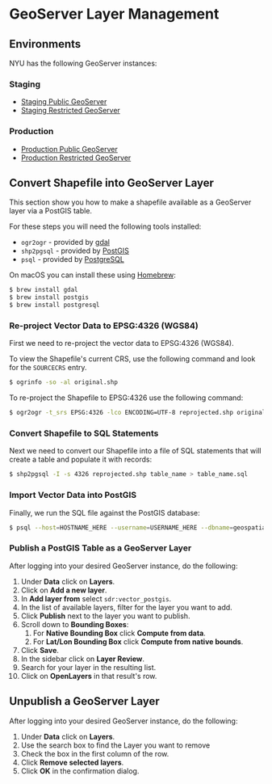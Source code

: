 # GeoServer Layer Management

## Environments

NYU has the following GeoServer instances:

### Staging

- [Staging Public GeoServer](http://maps-public-stage.library.nyu.edu/geoserver/web/)
- [Staging Restricted GeoServer](http://maps-restricted-stage.library.nyu.edu/geoserver/web/)

### Production

- [Production Public GeoServer](https://maps-public.geo.nyu.edu/geoserver/web/)
- [Production Restricted GeoServer](https://maps-restricted.geo.nyu.edu/geoserver/web/)

## Convert Shapefile into GeoServer Layer

This section show you how to make a shapefile available as a GeoServer layer via a PostGIS table.

For these steps you will need the following tools installed:

- `ogr2ogr` - provided by [gdal]()
- `shp2pgsql` - provided by [PostGIS]()
- `psql` - provided by [PostgreSQL]()

On macOS you can install these using [Homebrew](https://brew.sh):

```bash
$ brew install gdal
$ brew install postgis
$ brew install postgresql
```

### Re-project Vector Data to EPSG:4326 (WGS84)

First we need to re-project the vector data to EPSG:4326 (WGS84).

To view the Shapefile's current CRS, use the following command and look for the `SOURCECRS` entry.

```bash
$ ogrinfo -so -al original.shp 
```

To re-project the Shapefile to EPSG:4326 use the following command:

```bash
$ ogr2ogr -t_srs EPSG:4326 -lco ENCODING=UTF-8 reprojected.shp original.shp
```

### Convert Shapefile to SQL Statements

Next we need to convert our Shapefile into a file of SQL statements that will create a table and populate it with records:

```bash
$ shp2pgsql -I -s 4326 reprojected.shp table_name > table_name.sql
```

### Import Vector Data into PostGIS

Finally, we run the SQL file against the PostGIS database:

```bash
$ psql --host=HOSTNAME_HERE --username=USERNAME_HERE --dbname=geospatial_data --file=table_name.sql
```

### Publish a PostGIS Table as a GeoServer Layer

After logging into your desired GeoServer instance, do the following:

1. Under **Data** click on **Layers**.
2. Click on **Add a new layer**.
3. In **Add layer from** select `sdr:vector_postgis`.
4. In the list of available layers, filter for the layer you want to add.
5. Click **Publish** next to the layer you want to publish.
6. Scroll down to **Bounding Boxes**:
    1. For **Native Bounding Box** click **Compute from data**.
    2. For **Lat/Lon Bounding Box** click **Compute from native bounds**.
7. Click **Save**.
8. In the sidebar click on **Layer Review**.
9. Search for your layer in the resulting list.
10. Click on **OpenLayers** in that result's row.

## Unpublish a GeoServer Layer

After logging into your desired GeoServer instance, do the following:

1. Under **Data** click on **Layers**.
2. Use the search box to find the Layer you want to remove
3. Check the box in the first column of the row.
4. Click **Remove selected layers**.
5. Click **OK** in the confirmation dialog.
